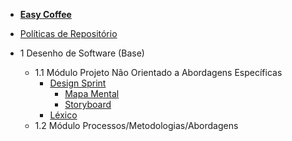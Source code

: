 - [<b>Easy Coffee</b>](/)
- [Políticas de Repositório](/politicas/politicas.md)

- 1 Desenho de Software (Base)
    - 1.1 Módulo Projeto Não Orientado a Abordagens Específicas
        - [Design Sprint](/entrega1/desing_sprint/design_sprint.md)
        	- [Mapa Mental](/entrega1/desing_sprint/mapa_mental.md)
        	- [Storyboard](/entrega1/desing_sprint/Storyboard.md)
        - [Léxico](/entrega1/lexico.md)
    - 1.2 Módulo Processos/Metodologias/Abordagens

